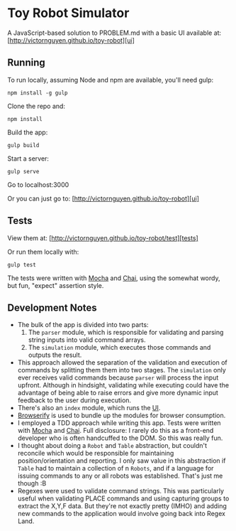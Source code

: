 # Toy Robot Simulator

A JavaScript-based solution to PROBLEM.md with a basic UI available at: [http://victornguyen.github.io/toy-robot][ui]

## Running

To run locally, assuming Node and npm are available, you'll need gulp:

	npm install -g gulp

Clone the repo and:

	npm install

Build the app:

	gulp build

Start a server:

	gulp serve
	
Go to localhost:3000

Or you can just go to: [http://victornguyen.github.io/toy-robot][ui]


## Tests

View them at: [http://victornguyen.github.io/toy-robot/test][tests]

Or run them locally with:

	gulp test
	
The tests were written with [Mocha] and [Chai], using the somewhat wordy, but fun, "expect" assertion style.


## Development Notes

- The bulk of the app is divided into two parts:
	1. The `parser` module, which is responsible for validating and parsing string inputs into valid command arrays.
	2. The `simulation` module, which executes those commands and outputs the result.
- This approach allowed the separation of the validation and execution of commands by splitting them them into two stages. The `simulation` only ever receives valid commands because `parser` will process the input upfront. Although in hindsight, validating while executing could have the advantage of being able to raise errors and give more dynamic input feedback to the user during execution.
- There's also an `index` module, which runs the [UI][ui].
- [Browserify] is used to bundle up the modules for browser consumption.
- I employed a TDD approach while writing this app. Tests were written with [Mocha] and [Chai]. Full disclosure: I rarely do this as a front-end developer who is often handcuffed to the DOM. So this was really fun.
- I thought about doing a `Robot` and `Table` abstraction, but couldn't reconcile which would be responsible for maintaining position/orientation and reporting. I only saw value in this abstraction if `Table` had to maintain a collection of n `Robots`, and if a language for issuing commands to any or all robots was established. That's just me though :B
- Regexes were used to validate command strings. This was particularly useful when validating PLACE commands and using capturing groups to extract the X,Y,F data. But they're not exactly pretty (IMHO) and adding new commands to the application would involve going back into Regex Land.


[ui]: http://victornguyen.github.io/toy-robot
[tests]: http://victornguyen.github.io/toy-robot/test
[Mocha]: http://mochajs.org/
[Chai]: http://chaijs.com/
[Browserify]: http://chaijs.com/